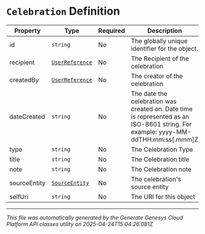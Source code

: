 # `Celebration` Definition

| Property | Type | Required | Description |
|----------|------|----------|-------------|
| id | `string` | No | The globally unique identifier for the object. |
| recipient | [`UserReference`](userreference-definition.md) | No | The Recipient of the celebration |
| createdBy | [`UserReference`](userreference-definition.md) | No | The creator of the celebration |
| dateCreated | `string` | No | The date the celebration was created on. Date time is represented as an ISO-8601 string. For example: yyyy-MM-ddTHH:mm:ss[.mmm]Z |
| type | `string` | No | The Celebration Type |
| title | `string` | No | The Celebration title |
| note | `string` | No | The Celebration note |
| sourceEntity | [`SourceEntity`](sourceentity-definition.md) | No | The celebration's source entity |
| selfUri | `string` | No | The URI for this object |

---

*This file was automatically generated by the Generate Genesys Cloud Platform API classes utility on 2025-04-24T15:04:26.081Z*